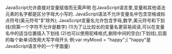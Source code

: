

JavaScript允许直接对变量赋值而无需声明
在JavaScript语言里,变量和其他语法元素的名字都是区分字母大小写的.
JavaScript语法不允许变量名中包含空格或标点符号(美元符号"$"除外);
JavaScript变量名允许包含字母,数字,美元符号和下划线(但第一个字符不允许是数字)
(1)为了让比较长的变量名更容易阅读,可以在变量名中的适当位置插入下划线
(2)也可以使用驼峰格式,删除中间的空白(下划线),后面的每个新单词改用大写字母开头
例:var myMood = "happy";( "happy"是JavaScript语言中的一个字面量)